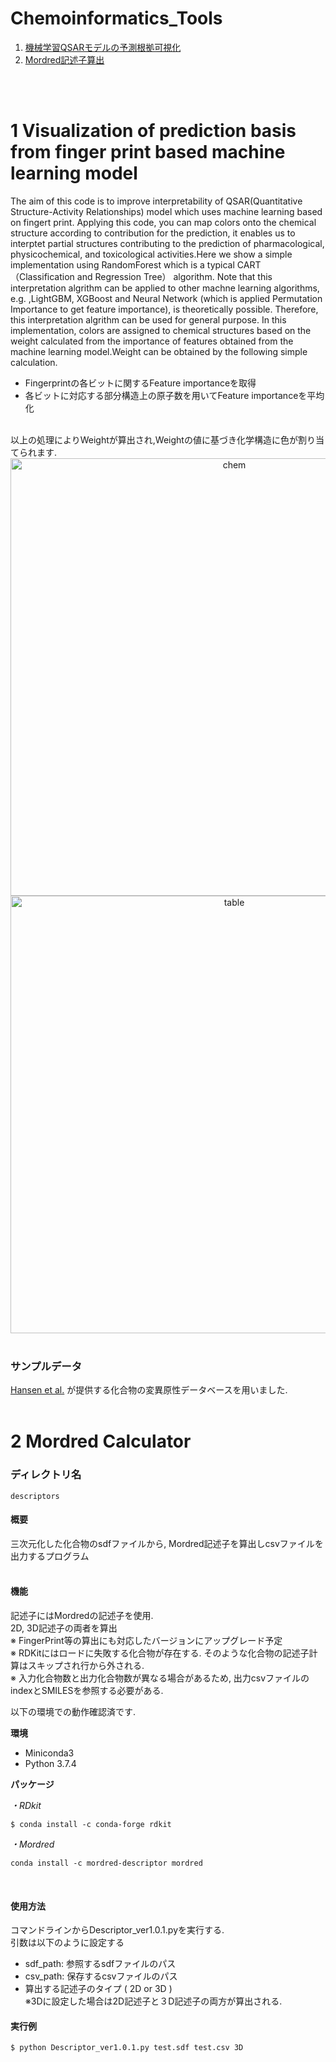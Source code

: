 # Chemoinformatics_Tools

1. [機械学習QSARモデルの予測根拠可視化](#anchor1)
2. [Mordred記述子算出](#anchor2)

<br>
<br>


<a id="anchor1"></a>
# 1 Visualization of prediction basis from finger print based machine learning model  
The aim of this code is to improve interpretability of QSAR(Quantitative Structure-Activity Relationships) model which uses machine learning based on fingert print.
Applying this code, you can map colors onto the chemical structure according to contribution for the prediction, it enables us to interptet partial structures contributing to the prediction of pharmacological, physicochemical, and toxicological activities.Here we show a simple implementation using RandomForest which is a typical CART （Classification and Regression Tree） algorithm. Note that this interpretation algrithm can be applied to other machne learning algorithms, e.g. ,LightGBM, XGBoost and Neural Network (which is applied Permutation Importance to get feature importance), is theoretically possible. Therefore, this interpretation algrithm can be used for general purpose. 
In this implementation, colors are assigned to chemical structures based on the weight calculated from the importance of features obtained from the machine learning model.Weight can be obtained by the following simple calculation.
 - Fingerprintの各ビットに関するFeature importanceを取得  
 - 各ビットに対応する部分構造上の原子数を用いてFeature importanceを平均化  
 <br>
 以上の処理によりWeightが算出され,Weightの値に基づき化学構造に色が割り当てられます.

<div align="center">
  <img width="700" alt="chem" src="https://user-images.githubusercontent.com/39366279/108010711-d77a3a00-7048-11eb-85c5-a9bdb294d94c.png">
  <img width="700" alt="table" src="https://user-images.githubusercontent.com/39366279/108010752-f082eb00-7048-11eb-9e1c-cf0b779b9531.png">
</div>
<br>

### サンプルデータ
[Hansen et al.](https://pubs.acs.org/doi/abs/10.1021/ci900161g) が提供する化合物の変異原性データベースを用いました.
<br>
<br>


<a id="anchor2"></a>
# 2 Mordred Calculator

### ディレクトリ名
```descriptors``` 

#### 概要
三次元化した化合物のsdfファイルから, Mordred記述子を算出しcsvファイルを出力するプログラム<br>
<br>

#### 機能
記述子にはMordredの記述子を使用.<br>
2D, 3D記述子の両者を算出<br>
※ FingerPrint等の算出にも対応したバージョンにアップグレード予定<br>
※ RDKitにはロードに失敗する化合物が存在する. そのような化合物の記述子計算はスキップされ行から外される.<br>
※ 入力化合物数と出力化合物数が異なる場合があるため, 出力csvファイルのindexとSMILESを参照する必要がある.<br>

以下の環境での動作確認済です.<br>

**環境**
* Miniconda3
* Python 3.7.4<br>

 **パッケージ**<br>

 *・RDkit*<br>
 ```
 $ conda install -c conda-forge rdkit
 ```
 *・Mordred*<br>
```
conda install -c mordred-descriptor mordred
```
 <br>

#### 使用方法
コマンドラインからDescriptor_ver1.0.1.pyを実行する.<br>
引数は以下のように設定する
* sdf_path: 参照するsdfファイルのパス
* csv_path: 保存するcsvファイルのパス
* 算出する記述子のタイプ ( 2D or 3D )<br>
※3Dに設定した場合は2D記述子と３D記述子の両方が算出される.<br>

#### 実行例
```
$ python Descriptor_ver1.0.1.py test.sdf test.csv 3D
```
